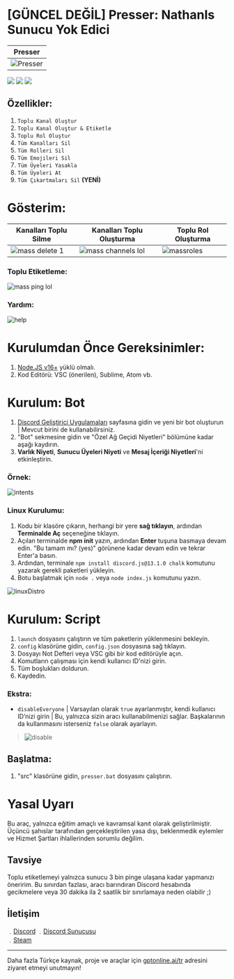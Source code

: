 
# [GÜNCEL DEĞİL] Presser: NathanIs Sunucu Yok Edici

| Presser |
| ------------- |
| ![Presser](https://media.discordapp.net/attachments/840525480331575328/886687168452509786/unknown.png) |

![](https://img.shields.io/github/watchers/17teen/Discord-Presser-Server-Nuker?style=social) ![](https://img.shields.io/github/stars/17teen/Discord-Presser-Server-Nuker?style=social) ![](https://img.shields.io/github/forks/17teen/Discord-Presser-Server-Nuker?style=social)

## Özellikler:
1. `Toplu Kanal Oluştur`
2. `Toplu Kanal Oluştur & Etiketle`
3. `Toplu Rol Oluştur`
4. `Tüm Kanalları Sil`
5. `Tüm Rolleri Sil`
6. `Tüm Emojileri Sil`
7. `Tüm Üyeleri Yasakla`
8. `Tüm Üyeleri At`
9. `Tüm Çıkartmaları Sil` **(YENİ)**

# Gösterim:

| Kanalları Toplu Silme | Kanalları Toplu Oluşturma | Toplu Rol Oluşturma |
| ------------- | ------------- | ------------- |
| ![mass delete 1](https://user-images.githubusercontent.com/71920969/94821935-0b3a2780-03fa-11eb-8a43-3fb418e373ba.gif) | ![mass channels lol](https://user-images.githubusercontent.com/71920969/94822362-7683f980-03fa-11eb-9759-906d649b6021.gif) | ![massroles](https://media3.giphy.com/media/StXIhkIQKb8sEdXjPj/giphy.gif) |

### Toplu Etiketleme:
![mass ping lol](https://user-images.githubusercontent.com/71920969/94822656-cb277480-03fa-11eb-97ee-44562785397f.gif)

### Yardım:
![help](https://media.discordapp.net/attachments/840525480331575328/886686333307879474/unknown.png)

# Kurulumdan Önce Gereksinimler:

1. [Node.JS v16+](https://nodejs.org/en/) yüklü olmalı.
2. Kod Editörü: VSC (önerilen), Sublime, Atom vb.

# Kurulum: Bot

1. [Discord Geliştirici Uygulamaları](https://discord.com/developers/applications) sayfasına gidin ve yeni bir bot oluşturun | Mevcut birini de kullanabilirsiniz.
2. "Bot" sekmesine gidin ve "Özel Ağ Geçidi Niyetleri" bölümüne kadar aşağı kaydırın.
3. **Varlık Niyeti**, **Sunucu Üyeleri Niyeti** ve **Mesaj İçeriği Niyetleri**'ni etkinleştirin.

### Örnek:

![intents](https://media.discordapp.net/attachments/782211920416735252/789810856460419092/unknown.png?width=1409&height=400)

### Linux Kurulumu:

1. Kodu bir klasöre çıkarın, herhangi bir yere **sağ tıklayın**, ardından **Terminalde Aç** seçeneğine tıklayın.
2. Açılan terminalde **npm init** yazın, ardından **Enter** tuşuna basmaya devam edin. "Bu tamam mı? (yes)" görünene kadar devam edin ve tekrar Enter'a basın.
3. Ardından, terminale `npm install discord.js@13.1.0 chalk` komutunu yazarak gerekli paketleri yükleyin.
4. Botu başlatmak için `node .` veya `node index.js` komutunu yazın.

![linuxDistro](https://cdn.discordapp.com/attachments/864811547397062656/876212001859309629/presser.gif)

# Kurulum: Script

1. `launch` dosyasını çalıştırın ve tüm paketlerin yüklenmesini bekleyin.
2. `config` klasörüne gidin, `config.json` dosyasına sağ tıklayın.
3. Dosyayı Not Defteri veya VSC gibi bir kod editörüyle açın.
4. Komutların çalışması için kendi kullanıcı ID'nizi girin.
5. Tüm boşlukları doldurun.
6. Kaydedin.

### Ekstra:
* `disableEveryone` | Varsayılan olarak `true` ayarlanmıştır, kendi kullanıcı ID’nizi girin | Bu, yalnızca sizin aracı kullanabilmenizi sağlar. Başkalarının da kullanmasını isterseniz `false` olarak ayarlayın.

> ![disable](https://media.discordapp.net/attachments/840525480331575328/886693417369890826/unknown.png)

## Başlatma:

1. "src" klasörüne gidin, `presser.bat` dosyasını çalıştırın.

# Yasal Uyarı

Bu araç, yalnızca eğitim amaçlı ve kavramsal kanıt olarak geliştirilmiştir. Üçüncü şahıslar tarafından gerçekleştirilen yasa dışı, beklenmedik eylemler ve Hizmet Şartları ihlallerinden sorumlu değilim.

## Tavsiye
Toplu etiketlemeyi yalnızca sunucu 3 bin pinge ulaşana kadar yapmanızı öneririm. Bu sınırdan fazlası, aracı barındıran Discord hesabında gecikmelere veya 30 dakika ila 2 saatlik bir sınırlamaya neden olabilir ;)

## İletişim

﹒[Discord](https://discord.com/users/470613135271788544)
﹒[Discord Sunucusu](https://discord.gg/4nSYqZ8KAA)  
﹒[Steam](https://steamcommunity.com/profiles/76561199225170233/)

---

Daha fazla Türkçe kaynak, proje ve araçlar için [gptonline.ai/tr](https://gptonline.ai/tr/) adresini ziyaret etmeyi unutmayın!

